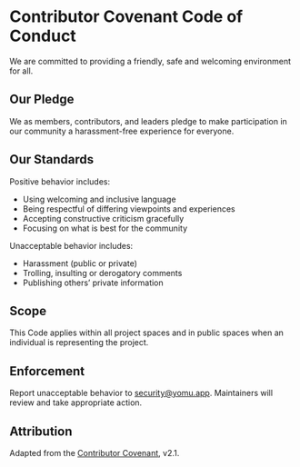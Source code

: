 # Contributor Covenant Code of Conduct

We are committed to providing a friendly, safe and welcoming environment for all.

## Our Pledge

We as members, contributors, and leaders pledge to make participation in our community a harassment-free experience for everyone.

## Our Standards

Positive behavior includes:

- Using welcoming and inclusive language
- Being respectful of differing viewpoints and experiences
- Accepting constructive criticism gracefully
- Focusing on what is best for the community

Unacceptable behavior includes:

- Harassment (public or private)
- Trolling, insulting or derogatory comments
- Publishing others’ private information

## Scope

This Code applies within all project spaces and in public spaces when an individual is representing the project.

## Enforcement

Report unacceptable behavior to security@yomu.app. Maintainers will review and take appropriate action.

## Attribution

Adapted from the [Contributor Covenant](https://www.contributor-covenant.org), v2.1.
